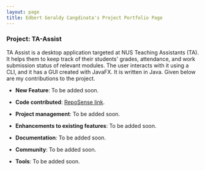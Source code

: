 ```yaml
---
layout: page
title: Edbert Geraldy Cangdinata's Project Portfolio Page
---
```


### Project: TA-Assist

TA Assist is a desktop application targeted at NUS Teaching Assistants (TA). It helps them to keep track of their students' grades, attendance, and work submission status of relevant modules.
The user interacts with it using a CLI, and it has a GUI created with JavaFX. It is written in Java.
Given below are my contributions to the project.

* **New Feature**: To be added soon.

* **Code contributed**: [RepoSense link](https://nus-cs2103-ay2223s1.github.io/tp-dashboard/?search=berted&breakdown=true).

* **Project management**: To be added soon.

* **Enhancements to existing features**: To be added soon.

* **Documentation**: To be added soon.

* **Community**: To be added soon.

* **Tools**: To be added soon.
